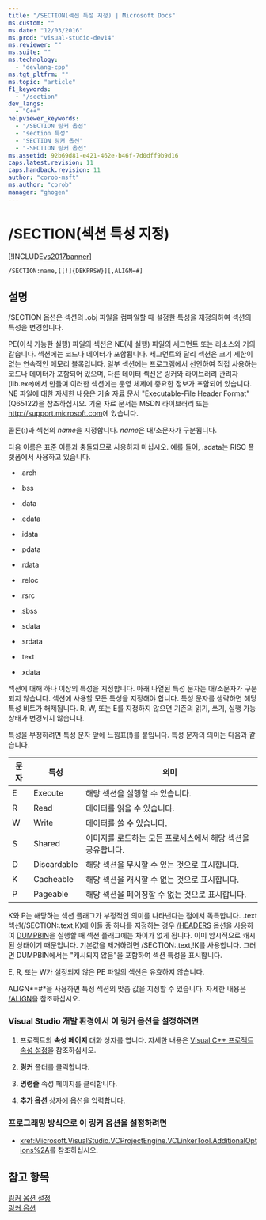 ```yaml
---
title: "/SECTION(섹션 특성 지정) | Microsoft Docs"
ms.custom: ""
ms.date: "12/03/2016"
ms.prod: "visual-studio-dev14"
ms.reviewer: ""
ms.suite: ""
ms.technology: 
  - "devlang-cpp"
ms.tgt_pltfrm: ""
ms.topic: "article"
f1_keywords: 
  - "/section"
dev_langs: 
  - "C++"
helpviewer_keywords: 
  - "/SECTION 링커 옵션"
  - "section 특성"
  - "SECTION 링커 옵션"
  - "-SECTION 링커 옵션"
ms.assetid: 92b69d81-e421-462e-b46f-7d0dff9b9d16
caps.latest.revision: 11
caps.handback.revision: 11
author: "corob-msft"
ms.author: "corob"
manager: "ghogen"
---
```

# /SECTION(섹션 특성 지정)
[!INCLUDE[vs2017banner](../../assembler/inline/includes/vs2017banner.md)]

```  
/SECTION:name,[[!]{DEKPRSW}][,ALIGN=#]  
```  
  
## 설명  
 \/SECTION 옵션은 섹션의 .obj 파일을 컴파일할 때 설정한 특성을 재정의하여 섹션의 특성을 변경합니다.  
  
 PE\(이식 가능한 실행\) 파일의 섹션은 NE\(새 실행\) 파일의 세그먼트 또는 리소스와 거의 같습니다.  섹션에는 코드나 데이터가 포함됩니다.  세그먼트와 달리 섹션은 크기 제한이 없는 연속적인 메모리 블록입니다.  일부 섹션에는 프로그램에서 선언하여 직접 사용하는 코드나 데이터가 포함되어 있으며, 다른 데이터 섹션은 링커와 라이브러리 관리자\(lib.exe\)에서 만들며 이러한 섹션에는 운영 체제에 중요한 정보가 포함되어 있습니다.  NE 파일에 대한 자세한 내용은 기술 자료 문서 "Executable\-File Header Format"\(Q65122\)을 참조하십시오.  기술 자료 문서는 MSDN 라이브러리 또는 [http:\/\/support.microsoft.com](http://support.microsoft.com)에 있습니다.  
  
 콜론\(:\)과 섹션의 *name*을 지정합니다.  *name*은 대\/소문자가 구분됩니다.  
  
 다음 이름은 표준 이름과 충돌되므로 사용하지 마십시오.  예를 들어, .sdata는 RISC 플랫폼에서 사용하고 있습니다.  
  
-   .arch  
  
-   .bss  
  
-   .data  
  
-   .edata  
  
-   .idata  
  
-   .pdata  
  
-   .rdata  
  
-   .reloc  
  
-   .rsrc  
  
-   .sbss  
  
-   .sdata  
  
-   .srdata  
  
-   .text  
  
-   .xdata  
  
 섹션에 대해 하나 이상의 특성을 지정합니다.  아래 나열된 특성 문자는 대\/소문자가 구분되지 않습니다.  섹션에 사용할 모든 특성을 지정해야 합니다. 특성 문자를 생략하면 해당 특성 비트가 해제됩니다.  R, W, 또는 E를 지정하지 않으면 기존의 읽기, 쓰기, 실행 가능 상태가 변경되지 않습니다.  
  
 특성을 부정하려면 특성 문자 앞에 느낌표\(\!\)를 붙입니다.  특성 문자의 의미는 다음과 같습니다.  
  
|문자|특성|의미|  
|--------|--------|--------|  
|E|Execute|해당 섹션을 실행할 수 있습니다.|  
|R|Read|데이터를 읽을 수 있습니다.|  
|W|Write|데이터를 쓸 수 있습니다.|  
|S|Shared|이미지를 로드하는 모든 프로세스에서 해당 섹션을 공유합니다.|  
|D|Discardable|해당 섹션을 무시할 수 있는 것으로 표시합니다.|  
|K|Cacheable|해당 섹션을 캐시할 수 없는 것으로 표시합니다.|  
|P|Pageable|해당 섹션을 페이징할 수 없는 것으로 표시합니다.|  
  
 K와 P는 해당하는 섹션 플래그가 부정적인 의미를 나타낸다는 점에서 독특합니다.  .text 섹션\(\/SECTION:.text,K\)에 이들 중 하나를 지정하는 경우 [\/HEADERS](../../build/reference/headers.md) 옵션을 사용하여 [DUMPBIN](../../build/reference/dumpbin-options.md)을 실행할 때 섹션 플래그에는 차이가 없게 됩니다. 이미 암시적으로 캐시된 상태이기 때문입니다.  기본값을 제거하려면 \/SECTION:.text,\!K를 사용합니다. 그러면 DUMPBIN에서는 "캐시되지 않음"을 포함하여 섹션 특성을 표시합니다.  
  
 E, R, 또는 W가 설정되지 않은 PE 파일의 섹션은 유효하지 않습니다.  
  
 ALIGN*\=\#*을 사용하면 특정 섹션의 맞춤 값을 지정할 수 있습니다.  자세한 내용은 [\/ALIGN](../../build/reference/align-section-alignment.md)을 참조하십시오.  
  
### Visual Studio 개발 환경에서 이 링커 옵션을 설정하려면  
  
1.  프로젝트의 **속성 페이지** 대화 상자를 엽니다.  자세한 내용은 [Visual C\+\+ 프로젝트 속성 설정](../../ide/working-with-project-properties.md)을 참조하십시오.  
  
2.  **링커** 폴더를 클릭합니다.  
  
3.  **명령줄** 속성 페이지를 클릭합니다.  
  
4.  **추가 옵션** 상자에 옵션을 입력합니다.  
  
### 프로그래밍 방식으로 이 링커 옵션을 설정하려면  
  
-   <xref:Microsoft.VisualStudio.VCProjectEngine.VCLinkerTool.AdditionalOptions%2A>를 참조하십시오.  
  
## 참고 항목  
 [링커 옵션 설정](../../build/reference/setting-linker-options.md)   
 [링커 옵션](../../build/reference/linker-options.md)